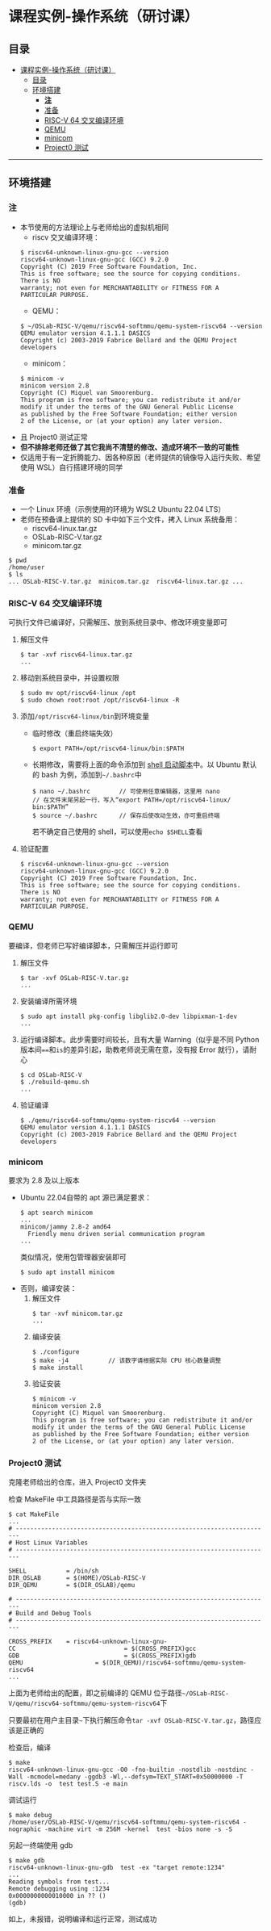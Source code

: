 # 课程实例-操作系统（研讨课）
## 目录
- [课程实例-操作系统（研讨课）](#课程实例-操作系统研讨课)
  - [目录](#目录)
  - [环境搭建](#环境搭建)
    - [**注**](#注)
    - [准备](#准备)
    - [RISC-V 64 交叉编译环境](#risc-v-64-交叉编译环境)
    - [QEMU](#qemu)
    - [minicom](#minicom)
    - [Project0 测试](#project0-测试)



---
## 环境搭建
### **注**
- 本节使用的方法理论上与老师给出的虚拟机相同
  - riscv 交叉编译环境：
  ```
  $ riscv64-unknown-linux-gnu-gcc --version
  riscv64-unknown-linux-gnu-gcc (GCC) 9.2.0
  Copyright (C) 2019 Free Software Foundation, Inc.
  This is free software; see the source for copying conditions.  There is NO
  warranty; not even for MERCHANTABILITY or FITNESS FOR A    PARTICULAR PURPOSE.
  ```
  - QEMU：
  ```
  $ ~/OSLab-RISC-V/qemu/riscv64-softmmu/qemu-system-riscv64 --version
  QEMU emulator version 4.1.1.1 DASICS
  Copyright (c) 2003-2019 Fabrice Bellard and the QEMU Project developers
  ```
  - minicom：
  ```
  $ minicom -v
  minicom version 2.8
  Copyright (C) Miquel van Smoorenburg.
  This program is free software; you can redistribute it and/or
  modify it under the terms of the GNU General Public License
  as published by the Free Software Foundation; either version
  2 of the License, or (at your option) any later version.
  ```
- 且 Project0 测试正常
- **但不排除老师还做了其它我尚不清楚的修改、造成环境不一致的可能性**
- 仅适用于有一定折腾能力、因各种原因（老师提供的镜像导入运行失败、希望使用 WSL）自行搭建环境的同学

### 准备
- 一个 Linux 环境（示例使用的环境为 WSL2 Ubuntu 22.04 LTS）
- 老师在预备课上提供的 SD 卡中如下三个文件，拷入 Linux 系统备用：
  - riscv64-linux.tar.gz
  - OSLab-RISC-V.tar.gz
  - minicom.tar.gz
```
$ pwd
/home/user
$ ls
... OSLab-RISC-V.tar.gz  minicom.tar.gz  riscv64-linux.tar.gz ...
```

### RISC-V 64 交叉编译环境
可执行文件已编译好，只需解压、放到系统目录中、修改环境变量即可
1. 解压文件
   ```
   $ tar -xvf riscv64-linux.tar.gz
   ...
   ```
2. 移动到系统目录中，并设置权限
   ```
   $ sudo mv opt/riscv64-linux /opt
   $ sudo chown root:root /opt/riscv64-linux -R
   ```
3. 添加`/opt/riscv64-linux/bin`到环境变量
    - 临时修改（重启终端失效）
      ```
      $ export PATH=/opt/riscv64-linux/bin:$PATH
      ```
    - 长期修改，需要将上面的命令添加到 [shell 启动脚本](../linux/advanced.md#dotfiles)中。以 Ubuntu 默认的 bash 为例，添加到`~/.bashrc`中
      ```
      $ nano ~/.bashrc        // 可使用任意编辑器，这里用 nano
      // 在文件末尾另起一行，写入“export PATH=/opt/riscv64-linux/ bin:$PATH”
      $ source ~/.bashrc      // 保存后使改动生效，亦可重启终端
      ```
      若不确定自己使用的 shell，可以使用`echo $SHELL`查看

4. 验证配置
   ```
   $ riscv64-unknown-linux-gnu-gcc --version
   riscv64-unknown-linux-gnu-gcc (GCC) 9.2.0
   Copyright (C) 2019 Free Software Foundation, Inc.
   This is free software; see the source for copying conditions.  There is NO
   warranty; not even for MERCHANTABILITY or FITNESS FOR A    PARTICULAR PURPOSE.
   ```

### QEMU
要编译，但老师已写好编译脚本，只需解压并运行即可
1. 解压文件
   ```
   $ tar -xvf OSLab-RISC-V.tar.gz
   ...
   ```
2. 安装编译所需环境
   ```
   $ sudo apt install pkg-config libglib2.0-dev libpixman-1-dev
   ...
   ```
3. 运行编译脚本。此步需要时间较长，且有大量 Warning（似乎是不同 Python 版本间`==`和`is`的差异引起，助教老师说无需在意，没有报 Error 就行），请耐心
   ```
   $ cd OSLab-RISC-V
   $ ./rebuild-qemu.sh
   ...
   ```
4. 验证编译
   ```
   $ ./qemu/riscv64-softmmu/qemu-system-riscv64 --version
   QEMU emulator version 4.1.1.1 DASICS
   Copyright (c) 2003-2019 Fabrice Bellard and the QEMU Project developers
   ```

### minicom
要求为 2.8 及以上版本
- Ubuntu 22.04自带的 apt 源已满足要求：
  ```
  $ apt search minicom
  ...
  minicom/jammy 2.8-2 amd64
    Friendly menu driven serial communication program
  ...
  ```
  类似情况，使用包管理器安装即可
  ```
  $ sudo apt install minicom
  ```
- 否则，编译安装：
  1. 解压文件
     ```
     $ tar -xvf minicom.tar.gz
     ...
     ```
  2. 编译安装
     ```
     $ ./configure
     $ make -j4           // 该数字请根据实际 CPU 核心数量调整
     $ make install
     ```
  3. 验证安装
     ```
     $ minicom -v
     minicom version 2.8
     Copyright (C) Miquel van Smoorenburg.
     This program is free software; you can redistribute it and/or
     modify it under the terms of the GNU General Public License
     as published by the Free Software Foundation; either version
     2 of the License, or (at your option) any later version.
     ```

### Project0 测试
克隆老师给出的仓库，进入 Project0 文件夹

检查 MakeFile 中工具路径是否与实际一致
```
$ cat MakeFile
...
# -----------------------------------------------------------------------
# Host Linux Variables
# -----------------------------------------------------------------------

SHELL           = /bin/sh
DIR_OSLAB       = $(HOME)/OSLab-RISC-V
DIR_QEMU        = $(DIR_OSLAB)/qemu

# -----------------------------------------------------------------------
# Build and Debug Tools
# -----------------------------------------------------------------------

CROSS_PREFIX    = riscv64-unknown-linux-gnu-
CC                              = $(CROSS_PREFIX)gcc
GDB                             = $(CROSS_PREFIX)gdb
QEMU                    = $(DIR_QEMU)/riscv64-softmmu/qemu-system-riscv64
...
```
上面为老师给出的配置，即之前编译的 QEMU 位于路径`~/OSLab-RISC-V/qemu/riscv64-softmmu/qemu-system-riscv64`下

只要最初在用户主目录`~`下执行解压命令`tar -xvf OSLab-RISC-V.tar.gz`，路径应该是正确的

检查后，编译
```
$ make
riscv64-unknown-linux-gnu-gcc -O0 -fno-builtin -nostdlib -nostdinc -Wall -mcmodel=medany -ggdb3 -Wl,--defsym=TEXT_START=0x50000000 -T riscv.lds -o  test test.S -e main
```

调试运行
```
$ make debug
/home/user/OSLab-RISC-V/qemu/riscv64-softmmu/qemu-system-riscv64 -nographic -machine virt -m 256M -kernel  test -bios none -s -S
```
另起一终端使用 gdb
```
$ make gdb
riscv64-unknown-linux-gnu-gdb  test -ex "target remote:1234"
...
Reading symbols from test...
Remote debugging using :1234
0x0000000000010000 in ?? ()
(gdb)
```

如上，未报错，说明编译和运行正常，测试成功
